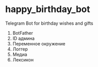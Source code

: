 # happy_birthday_bot
Telegram Bot for birthday wishes and gifts

1. BotFather
2. ID админа
3. Переменное окружение
4. Логгер
5. Медиа
6. Лексикон
